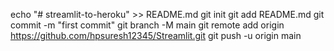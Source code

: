 echo "# streamlit-to-heroku" >> README.md
git init
git add README.md
git commit -m "first commit"
git branch -M main
git remote add origin https://github.com/hpsuresh12345/Streamlit.git
git push -u origin main

